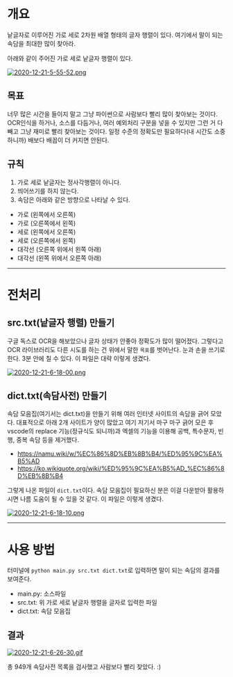 # 개요

낱글자로 이루어진 가로 세로 2차원 배열 형태의 글자 행렬이 있다. 여기에서 말이 되는 속담을 최대한 많이 찾아라.  

아래와 같이 주어진 가로 세로 낱글자 행렬이 있다. 

[![2020-12-21-5-55-52.png](https://i.postimg.cc/m2crfhg0/2020-12-21-5-55-52.png)](https://postimg.cc/3dTh28pB)

## 목표

너무 많은 시간을 들이지 말고 그냥 파이썬으로 사람보다 빨리 많이 찾아보는 것이다. OCR인식을 하거나, 소스를 다듬거나, 여러 예외처리 구분을 넣을 수 있지만 그런 거 다 빼고 그냥 재미로 빨리 찾아보는 것이다. 일정 수준의 정확도만 필요하다(내 시간도 소중하니까) 배보다 배꼽이 더 커지면 안된다.  

## 규칙

1. 가로 세로 낱글자는 정사각행렬이 아니다.
2. 띄어쓰기를 하지 않는다.
3. 속담은 아래와 같은 방향으로 나타날 수 있다.  

- 가로 (왼쪽에서 오른쪽)
- 가로 (오른쪽에서 왼쪽)
- 세로 (왼쪽에서 오른쪽)
- 세로 (오른쪽에서 왼쪽)
- 대각선 (오른쪽 위에서 왼쪽 아래)
- 대각선 (왼쪽 위에서 오른쪽 아래)

---

# 전처리

## src.txt(낱글자 행렬) 만들기
구글 독스로 OCR을 해보았으나 글자 상태가 안좋아 정확도가 많이 떨어졌다. 그렇다고 OCR 라이브러리도 다른 시도를 하는 건 위에서 말한 `목표`를 벗어난다. 눈과 손을 쓰기로 한다. 3분 안에 칠 수 있다. 이 파일은 대략 이렇게 생겼다.  

[![2020-12-21-6-18-00.png](https://i.postimg.cc/NFnf2vpJ/2020-12-21-6-18-00.png)](https://postimg.cc/T5rXBF8g)

## dict.txt(속담사전) 만들기
속담 모음집(여기서는 dict.txt)을 만들기 위해 여러 인터넷 사이트의 속담을 긁어 모았다. 대표적으로 아래 2개 사이트가 양이 많았고 여기 저기서 마구 마구 긁어 모은 후 vscode의 replace 기능(정규식도 되니까)과 엑셀의 기능을 이용해 공백, 특수문자, 빈 행, 중복 속담 등을 제거했다.  
- https://namu.wiki/w/%EC%86%8D%EB%8B%B4/%ED%95%9C%EA%B5%AD
- https://ko.wikiquote.org/wiki/%ED%95%9C%EA%B5%AD_%EC%86%8D%EB%8B%B4

그렇게 나온 파일이 `dict.txt`이다. 속담 모음집이 필요하신 분은 이걸 다운받아 활용하시면 나름 도움이 될 수 있을 것 같다. 이 파일은 이렇게 생겼다.  

[![2020-12-21-6-18-10.png](https://i.postimg.cc/66bQmCtr/2020-12-21-6-18-10.png)](https://postimg.cc/8sWDFJFc)

---

# 사용 방법

터미널에 `python main.py src.txt dict.txt`로 입력하면 말이 되는 속담의 결과를 보여준다.

- main.py: 소스파일
- src.txt: 위 가로 세로 낱글자 행렬을 글자로 입력한 파일
- dict.txt: 속담 모음집

## 결과

[![2020-12-21-6-26-30.gif](https://i.postimg.cc/cH9dPNyx/2020-12-21-6-26-30.gif)](https://postimg.cc/qhKfCSvS)

총 949개 속담사전 목록을 검사했고 사람보다 빨리 찾았다. :)
